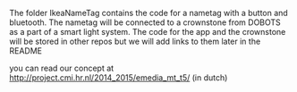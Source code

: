 The folder IkeaNameTag contains the code for a nametag with a button and bluetooth. 
The nametag will be connected to a crownstone from DOBOTS as a part of a smart light system. 
The code for the app and the crownstone will be stored in other repos but we will add links to them later in the README

you can read our concept at http://project.cmi.hr.nl/2014_2015/emedia_mt_t5/ (in dutch)
